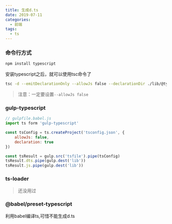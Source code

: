 ```yaml
---
title: 生成d.ts
date: 2019-07-11
categories:
  - 前端
tags:
  - ts
---
```


### 命令行方式

```bash
npm install typescript
```

安装typescript之后，就可以使用tsc命令了

```bash
tsc -d --emitDeclarationOnly --allowJs false --declarationDir ./lib/@types
```

> 注意：一定要设置`--allowJs false`

<!-- more -->

### gulp-typescript

```js
// gulpfile.babel.js
import ts form 'gulp-typescript'

const tsConfig = ts.createProject('tsconfig.json', {
    allowJs: false,
    declaration: true
})

const tsResult = gulp.src('tsfile').pipe(tsConfig)
tsResult.dts.pipe(gulp.dest('lib'))
tsResult.js.pipe(gulp.dest('lib'))
```

### ts-loader

> 还没用过

### @babel/preset-typescript
利用babel编译ts,可惜不能生成d.ts